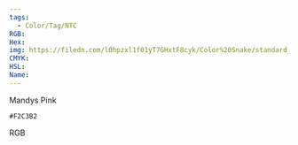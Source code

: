 ```yaml
---
tags:
  - Color/Tag/NTC
RGB:
Hex:
img: https://filedn.com/l0hpzxl1f01yT7GHxtF8cyk/Color%20Snake/standard_csv_to_svg/%23/F2C3B2.svg
CMYK:
HSL:
Name:
---
```

Mandys Pink
```palette
#F2C3B2
```
RGB
